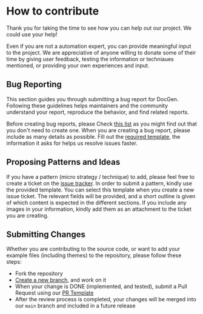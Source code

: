 # How to contribute

Thank you for taking the time to see how you can help out our
project. We could use your help!

Even if you are not a automation expert, you can provide meaningful input to the project.
We are appreciative of anyone willing to donate some of their time by giving user feedback, testing the information or techniaues mentioned, or providing your own experiences and input.

## Bug Reporting

This section guides you through submitting a bug report for DocGen. Following these guidelines helps maintainers and the community understand your report, reproduce the behavior, and find related reports.

Before creating bug reports, please Check [this list](./issues) as you might find out that you don't need to create one.
When you are creating a bug report, please include as many details as possible.
Fill out the [required template](../.github/ISSUE_TEMPLATE/bug_report.md), the information it asks for helps us resolve issues faster.

## Proposing Patterns and Ideas

If you have a pattern (micro strategy / technique) to add, please feel free to create a ticket on the [issue tracker](./issues). In order to submit a pattern, kindly use the provided template. You can select this template when you create a new issue ticket. The relevant fields will be provided, and a short outline is given of which content is expected in the different sections. If you include any images in your information, kindly add them as an attachment to the ticket you are creating.


## Submitting Changes

Whether you are contributing to the source code, or want to add your example files (including themes) to the repository,
please follow these steps:

  - Fork the repository
  - [Create a new branch](https://guides.github.com/introduction/flow/), and work on it
  - When your change is DONE (implemented, and tested), submit a Pull Request using our [PR Template](../github/pull_request_template.md)
  - After the review process is completed, your changes will be merged into our `main` branch and included in a future release
